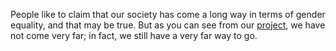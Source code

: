 

People like to claim that our society has come a long way in terms of gender equality, and that may be true. But as you can see from our [project](https://swethagkrish.shinyapps.io/TechCompRep/), we have not come very far; in fact, we still have a very far way to go.

